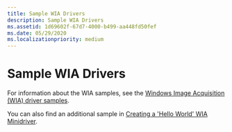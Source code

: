 ```yaml
---
title: Sample WIA Drivers
description: Sample WIA Drivers
ms.assetid: 1d69602f-67d7-4000-b499-aa448fd50fef
ms.date: 05/29/2020
ms.localizationpriority: medium
---
```


# Sample WIA Drivers

For information about the WIA samples, see the [Windows Image Acquisition (WIA) driver samples](/samples/microsoft/windows-driver-samples/windows-image-acquisition-wia-driver-samples).

You can also find an additional sample in [Creating a 'Hello World' WIA Minidriver](creating-a---hello-world---wia-minidriver.md).